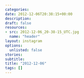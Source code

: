 ```yaml
---
categories:
date: 2012-12-06T20:38:15+00:00
description:
draft: false
resources:
- src: 2012-12-06_20-38-15_UTC.jpg
  name: "header"
layout: instagram
options:
  unlisted: false
stories:
subtitle:
title: "2012-12-06"
tags: []
---
```


 
